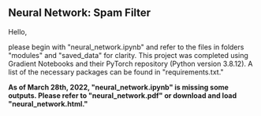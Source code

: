 ## Neural Network: Spam Filter
Hello,  

please begin with "neural_network.ipynb" and refer to the files in folders "modules" and "saved_data" for clarity. This project was completed using Gradient Notebooks and their PyTorch repository (Python version 3.8.12). A list of the necessary packages can be found in "requirements.txt."

**As of March 28th, 2022, "neural_network.ipynb" is missing some outputs. Please refer to "neural_network.pdf" or download and load "neural_network.html."**
